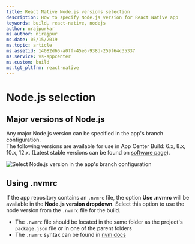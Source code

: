 ```yaml
---
title: React Native Node.js versions selection
description: How to specify Node.js version for React Native app
keywords: build, react-native, nodejs
author: nrajpurkar
ms.author: nirajpur
ms.date: 05/15/2019
ms.topic: article
ms.assetid: 14082d66-a0ff-45e6-938d-259f64c35337
ms.service: vs-appcenter
ms.custom: build
ms.tgt_pltfrm: react-native
---
```


# Node.js selection

## Major versions of Node.js
Any major Node.js version can be specified in the app's branch configuration.  
The following versions are available for use in App Center Build: 6.x, 8.x, 10.x, 12.x. (Latest stable versions can be found on [software page](~/build/software.md#nodejs-versions)).

![Select Node.js version in the app's branch configuration](~/build/react-native/images/node-select.png)

## Using .nvmrc
If the app repository contains an `.nvmrc` file, the option **Use .nvmrc** will be available in the **Node.js version dropdown**. Select this option to use the node version from the `.nvmrc` file for the build.

- The `.nvmrc` file should be located in the same folder as the project's `package.json` file or in one of the parent folders
- The `.nvmrc` syntax can be found in [nvm docs](https://github.com/nvm-sh/nvm#nvmrc)
